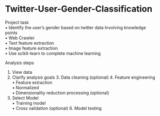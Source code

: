 # Twitter-User-Gender-Classification
Project task       
• Identify the user’s gender based on twitter data Involving knowledge points     
• Web Crawler     
• Text feature extraction     
• Image feature extraction     
• Use scikit-learn to complete machine learning     

Analysis steps     
1. View data      
2. Clarify analysis goals 3. Data cleaning (optional) 4. Feature engineering     
• Feature extraction     
• Normalized       
• Dimensionality reduction processing (optional)      
5. Select Model      
• Training model        
• Cross validation (optional) 6. Model testing      
